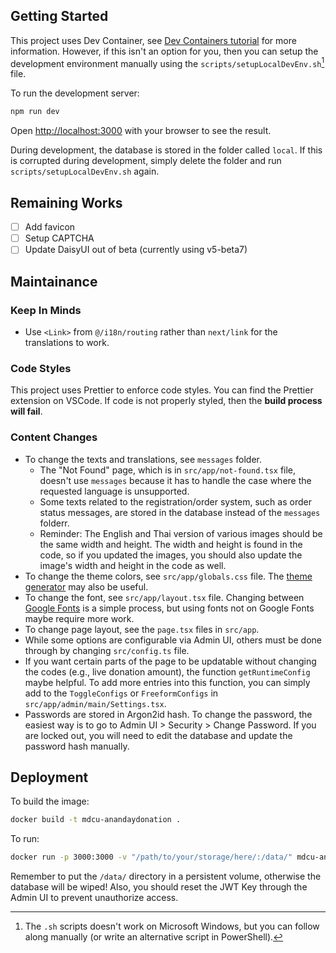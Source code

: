## Getting Started

This project uses Dev Container, see [Dev Containers tutorial](https://code.visualstudio.com/docs/devcontainers/tutorial) for more information. However, if this isn't an option for you, then you can setup the development environment manually using the `scripts/setupLocalDevEnv.sh`[^shscript] file.

To run the development server:

```bash
npm run dev
```
Open [http://localhost:3000](http://localhost:3000) with your browser to see the result.

During development, the database is stored in the folder called `local`. If this is corrupted during development, simply delete the folder and run `scripts/setupLocalDevEnv.sh` again.

[^shscript]: The `.sh` scripts doesn't work on Microsoft Windows, but you can follow along manually (or write an alternative script in PowerShell).

## Remaining Works

- [ ] Add favicon
- [ ] Setup CAPTCHA
- [ ] Update DaisyUI out of beta (currently using v5-beta7)

## Maintainance

### Keep In Minds

- Use `<Link>` from `@/i18n/routing` rather than `next/link` for the translations to work.

### Code Styles

This project uses Prettier to enforce code styles. You can find the Prettier extension on VSCode. If code is not properly styled, then the **build process will fail**.

### Content Changes

- To change the texts and translations, see `messages` folder. 
  - The "Not Found" page, which is in `src/app/not-found.tsx` file, doesn't use `messages` because it has to handle the case where the requested language is unsupported. 
  - Some texts related to the registration/order system, such as order status messages, are stored in the database instead of the `messages` folderr.
  - Reminder: The English and Thai version of various images should be the same width and height. The width and height is found in the code, so if you updated the images, you should also update the image's width and height in the code as well. 
- To change the theme colors, see `src/app/globals.css` file. The [theme generator](https://v5.daisyui.com/theme-generator/) may also be useful.
- To change the font, see `src/app/layout.tsx` file. Changing between [Google Fonts](https://fonts.google.com) is a simple process, but using fonts not on Google Fonts maybe require more work.
- To change page layout, see the `page.tsx` files in `src/app`. 
- While some options are configurable via Admin UI, others must be done through by changing `src/config.ts` file.
- If you want certain parts of the page to be updatable without changing the codes (e.g., live donation amount), the function `getRuntimeConfig` maybe helpful. To add more entries into this function, you can simply add to the `ToggleConfigs` or `FreeformConfigs` in `src/app/admin/main/Settings.tsx`.
- Passwords are stored in Argon2id hash. To change the password, the easiest way is to go to Admin UI > Security > Change Password. If you are locked out, you will need to edit the database and update the password hash manually.

## Deployment

To build the image:
```bash
docker build -t mdcu-anandaydonation .
```

To run:
```bash
docker run -p 3000:3000 -v "/path/to/your/storage/here/:/data/" mdcu-anandaydonation
```
Remember to put the `/data/` directory in a persistent volume, otherwise the database will be wiped! Also, you should reset the JWT Key through the Admin UI to prevent unauthorize access.

